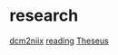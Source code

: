 # research

[dcm2niix](https://github.com/rordenlab/dcm2niix)
[reading](https://github.com/amilajack/reading)
[Theseus](https://github.com/theseus-os/Theseus)
